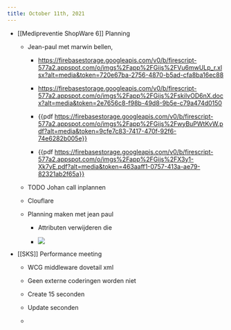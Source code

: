```yaml
---
title: October 11th, 2021
---
```


- [[Medipreventie ShopWare 6]] Planning
	 - Jean-paul met marwin bellen, 
		 - https://firebasestorage.googleapis.com/v0/b/firescript-577a2.appspot.com/o/imgs%2Fapp%2FGijs%2FVu6mwULp_r.xlsx?alt=media&token=720e67ba-2756-4870-b5ad-cfa8ba16ec88

		 - https://firebasestorage.googleapis.com/v0/b/firescript-577a2.appspot.com/o/imgs%2Fapp%2FGijs%2FskiIvOD6nX.docx?alt=media&token=2e7656c8-f98b-49d8-9b5e-c79a474d0150

		 - {{pdf  https://firebasestorage.googleapis.com/v0/b/firescript-577a2.appspot.com/o/imgs%2Fapp%2FGijs%2FwyBuPWtKvW.pdf?alt=media&token=9cfe7c83-7417-470f-92f6-74e6282b005e}}

		 - {{pdf  https://firebasestorage.googleapis.com/v0/b/firescript-577a2.appspot.com/o/imgs%2Fapp%2FGijs%2FX3y1-Xk7yE.pdf?alt=media&token=463aaff1-0757-413a-ae79-82321ab2f65a}}

	 - TODO Johan call inplannen

	 - Clouflare

	 - Planning maken met jean paul 
		 - Attributen verwijderen die 

		 - ![](https://firebasestorage.googleapis.com/v0/b/firescript-577a2.appspot.com/o/imgs%2Fapp%2FGijs%2F8_mhlGcJG1.png?alt=media&token=3fda71ac-9c90-458e-8416-38c54f364c33)

- [[SKS]] Performance meeting
	 - WCG middleware dovetail xml 

	 - Geen externe coderingen worden niet 

	 - Create 15 seconden

	 - Update seconden

	 - 
